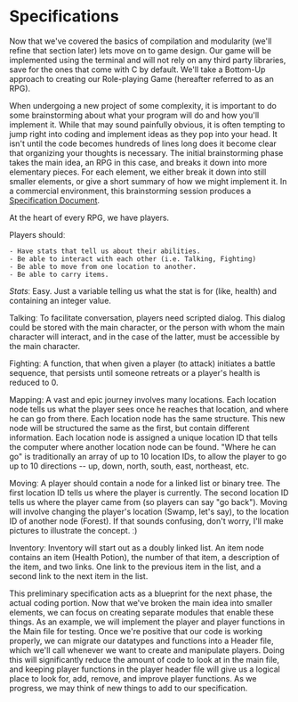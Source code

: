 # Specifications

Now that we've covered the basics of compilation and modularity (we'll refine that section later) lets move on to game design. Our game will be implemented using the terminal and will not rely on any third party libraries, save for the ones that come with C by default. We'll take a Bottom-Up approach to creating our Role-playing Game (hereafter referred to as an RPG). 

When undergoing a new project of some complexity, it is important to do some brainstorming about what your program will do and how you'll implement it. While that may sound painfully obvious, it is often tempting to jump right into coding and implement ideas as they pop into your head. It isn't until the code becomes hundreds of lines long does it become clear that organizing your thoughts is necessary. The initial brainstorming phase takes the main idea, an RPG in this case, and breaks it down into more elementary pieces. For each element, we either break it down into still smaller elements, or give a short summary of how we might implement it. In a commercial environment, this brainstorming session produces a [Specification Document](https://en.wikipedia.org/wiki/Product_requirements_document).

At the heart of every RPG, we have players. 

Players shouldː

    - Have stats that tell us about their abilities.
    - Be able to interact with each other (i.e. Talking, Fighting)
    - Be able to move from one location to another.
    - Be able to carry items.

*Stats*ː Easy. Just a variable telling us what the stat is for (like, health) and containing an integer value. 

Talkingː To facilitate conversation, players need scripted dialog. This dialog could be stored with the main character, or the person with whom the main character will interact, and in the case of the latter, must be accessible by the main character.

Fightingː A function, that when given a player (to attack) initiates a battle sequence, that persists until someone retreats or a player's health is reduced to 0.

Mapping: A vast and epic journey involves many locations. Each location node tells us what the player sees once he reaches that location, and where he can go from there. Each location node has the same structure. This new node will be structured the same as the first, but contain different information. Each location node is assigned a unique location ID that tells the computer where another location node can be found. "Where he can go" is traditionally an array of up to 10 location IDs, to allow the player to go up to 10 directions -- up, down, north, south, east, northeast, etc.

Movingː A player should contain a node for a linked list or binary tree. The first location ID tells us where the player is currently. The second location ID tells us where the player came from (so players can say "go back"). Moving will involve changing the player's location (Swamp, let's say), to the location ID of another node (Forest). If that sounds confusing, don't worry, I'll make pictures to illustrate the concept. ː)

Inventoryː Inventory will start out as a doubly linked list. An item node contains an item (Health Potion), the number of that item, a description of the item, and two links. One link to the previous item in the list, and a second link to the next item in the list.

This preliminary specification acts as a blueprint for the next phase, the actual coding portion. Now that we've broken the main idea into smaller elements, we can focus on creating separate modules that enable these things. As an example, we will implement the player and player functions in the Main file for testing. Once we're positive that our code is working properly, we can migrate our datatypes and functions into a Header file, which we'll call whenever we want to create and manipulate players. Doing this will significantly reduce the amount of code to look at in the main file, and keeping player functions in the player header file will give us a logical place to look for, add, remove, and improve player functions. As we progress, we may think of new things to add to our specification. 
